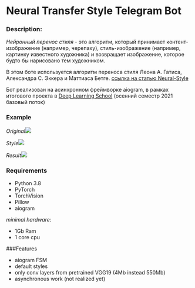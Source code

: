 # Neural Transfer Style Telegram Bot

### Description:


*Нейронный перенос стиля* - это алгоритм, который принимает контент-изображение (например, черепаху), стиль-изображение (например, картинку известного художника) и возвращает изображение, которое будто бы нарисовано тем художником.

В этом боте используется алгоритм переноса стиля 
Леона А. Гатиса, Александра С. Эккера и Маттиаса Бетге.
[ссылка на статью Neural-Style](https://arxiv.org/abs/1508.06576)

Бот реализован на асинхронном фреймворке aiogram, в рамках итогового проекта в [Deep Learning School](https://www.dlschool.org) (осенний семестр 2021 базовый поток)

### Example
_Original_![](/home/ivanich/PycharmProjects/TGbot_NNStyleTransfer/images/example/content.jpg)

_Style![](/home/ivanich/PycharmProjects/TGbot_NNStyleTransfer/images/example/style.jpg)_

_Result![](/home/ivanich/PycharmProjects/TGbot_NNStyleTransfer/images/example/result.png)_

### Requirements

- Python 3.8
- PyTorch 
- TorchVision
- Pillow
- aiogram

_minimal hardware:_
- 1Gb Ram
- 1 core cpu

###Features
- aiogram FSM
- default styles
- only conv layers from pretrained VGG19 (4Mb instead 550Mb)
- asynchronous work (not realized yet)